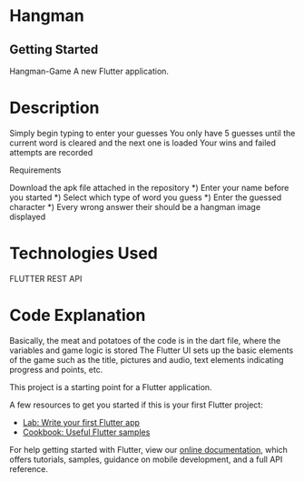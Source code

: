 # Hangman
## Getting Started

Hangman-Game
A new Flutter application.

<h1>Description</h1>

Simply begin typing to enter your guesses
You only have 5 guesses until the current word is cleared and the next one is loaded
Your wins and failed attempts are recorded

Requirements

Download the apk file attached in the repository
*) Enter your name before you started
*) Select which type of word you guess
*) Enter the guessed character
*) Every wrong answer their should be a hangman image displayed

<h1>Technologies Used</h1>

FLUTTER
REST API

<h1>Code Explanation</h1>

Basically, the meat and potatoes of the code is in the dart file, where the variables and game logic is stored
The Flutter UI sets up the basic elements of the game such as the title, pictures and audio, text elements indicating progress and points, etc.



This project is a starting point for a Flutter application.

A few resources to get you started if this is your first Flutter project:

- [Lab: Write your first Flutter app](https://flutter.dev/docs/get-started/codelab)
- [Cookbook: Useful Flutter samples](https://flutter.dev/docs/cookbook)

For help getting started with Flutter, view our
[online documentation](https://flutter.dev/docs), which offers tutorials,
samples, guidance on mobile development, and a full API reference.
